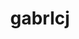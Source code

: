 ---
title: gabrlcj
github: https://github.com/gabrlcj
mode: light
transition: 3s
archetype:
  - Little Bit of Everything
---